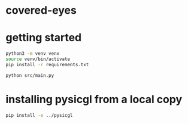 # covered-eyes

# getting started

```bash
python3 -m venv venv
source venv/bin/activate
pip install -r requirements.txt

python src/main.py
```

# installing pysicgl from a local copy

```bash
pip install -e ../pysicgl
```
